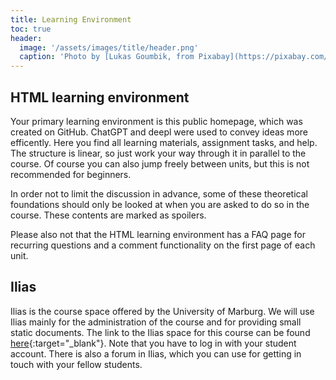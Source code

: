 ```yaml
---
title: Learning Environment
toc: true
header:
  image: '/assets/images/title/header.png'
  caption: 'Photo by [Lukas Goumbik, from Pixabay](https://pixabay.com/de/users/goumbik-3752482/?utm_source=link-attribution&utm_medium=referral&utm_campaign=image&utm_content=2055522){:target="_blank"}'
---
```



<!--more-->


<!--
Our first course session will be virtual. Details on the virtual classroom and how to get there are provided on the front page and were send by email to all participants.
Subsequent sessions will be in a hybrid format, meaning that parts of the students may attend the sessions in person at the [Department of Environmental Informatics](https://www.uni-marburg.de/en/fb19/disciplines/physisch/environmentalinformatics){:target="_blank"} in Marburg.
-->


## HTML learning environment

Your primary learning environment is this public homepage, which was created on GitHub. ChatGPT and deepl were used to convey ideas more efficently.
Here you find all learning materials, assignment tasks, and help. 
The structure is linear, so just work your way through it in parallel to the course.
Of course you can also jump freely between units, but this is not recommended for beginners.

In order not to limit the discussion in advance, some of these theoretical foundations should only be looked at when you are asked to do so in the course. These contents are marked as spoilers. 

Please also not that the HTML learning environment has a FAQ page for recurring questions and a comment functionality on the first page of each unit.


## Ilias

Ilias is the course space offered by the University of Marburg. 
We will use Ilias mainly for the administration of the course and for providing small static documents.
The link to the Ilias space for this course can be found [here](https://ilias.uni-marburg.de/goto.php?target=crs_3897879&client_id=UNIMR){:target="_blank"}.
Note that you have to log in with your student account. There is also a forum in Ilias, which you can use for getting in touch with your fellow students.
